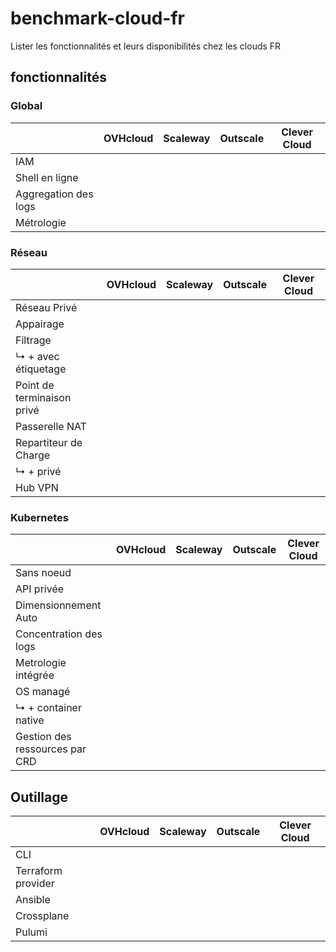 # benchmark-cloud-fr

Lister les fonctionnalités et leurs disponibilités chez les clouds FR

## fonctionnalités

### Global

|  | OVHcloud | Scaleway | Outscale | Clever Cloud |
| - | -       | -        | -        | -            |
| IAM |
| Shell en ligne |
| Aggregation des logs |
| Métrologie |

### Réseau

|  | OVHcloud | Scaleway | Outscale | Clever Cloud |
| - | -       | -        | -        | -            |
| Réseau Privé |
| Appairage |
| Filtrage |
| ↳ + avec étiquetage |
| Point de terminaison privé |
| Passerelle NAT |
| Repartiteur de Charge |
| ↳ + privé |
| Hub VPN |

### Kubernetes

|  | OVHcloud | Scaleway | Outscale | Clever Cloud |
| - | -       | -        | -        | -            |
| Sans noeud |
| API privée |
| Dimensionnement Auto |
| Concentration des logs |
| Metrologie intégrée |
| OS managé |
| ↳ + container native |
| Gestion des ressources par CRD |

## Outillage

|  | OVHcloud | Scaleway | Outscale | Clever Cloud |
| - | -       | -        | -        | -            |
| CLI |
| Terraform provider |
| Ansible |
| Crossplane |
| Pulumi |
